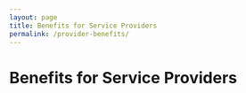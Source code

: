 ```yaml
---
layout: page
title: Benefits for Service Providers
permalink: /provider-benefits/
---
```


# Benefits for Service Providers
